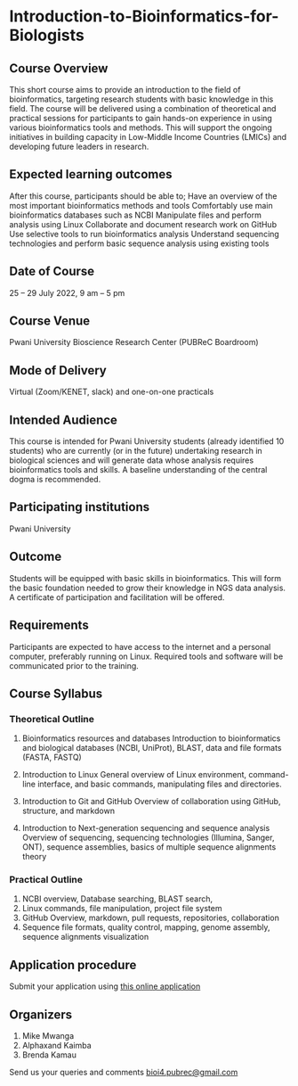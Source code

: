 # Introduction-to-Bioinformatics-for-Biologists

## Course Overview
This short course aims to provide an introduction to the field of bioinformatics, targeting research students with basic knowledge in this field. The course will be delivered using a combination of theoretical and practical sessions for participants to gain hands-on experience in using various bioinformatics tools and methods. This will support the ongoing initiatives in building capacity in Low-Middle Income Countries (LMICs) and developing future leaders in research.

## Expected learning outcomes
After this course, participants should be able to;
Have an overview of the most important bioinformatics methods and tools 
Comfortably use main bioinformatics databases such as NCBI
Manipulate files and perform analysis using Linux 
Collaborate and document research work on GitHub
Use selective tools to run bioinformatics analysis
Understand sequencing technologies and perform basic sequence analysis using existing tools

## Date of Course
25 – 29 July 2022, 9 am – 5 pm

## Course Venue
Pwani University Bioscience Research Center (PUBReC Boardroom)

## Mode of Delivery
Virtual (Zoom/KENET, slack) and one-on-one practicals

## Intended Audience
This course is intended for Pwani University students (already identified 10 students) who are currently (or in the future) undertaking research in biological sciences and will generate data whose analysis requires bioinformatics tools and skills. A baseline understanding of the central dogma is recommended. 

## Participating institutions
Pwani University

## Outcome
Students will be equipped with basic skills in bioinformatics. This will form the basic foundation needed to grow their knowledge in NGS data analysis. 
A certificate of participation and facilitation will be offered.

## Requirements
Participants are expected to have access to the internet and a personal computer, preferably running on Linux. Required tools and software will be communicated prior to the training.

## Course Syllabus

### Theoretical Outline
1. Bioinformatics resources and databases
	Introduction to bioinformatics and biological databases (NCBI, UniProt), BLAST, data and file formats (FASTA, FASTQ)

2. Introduction to Linux
	General overview of Linux environment, command-line interface, and basic commands, manipulating files and directories.

3. Introduction to Git and GitHub
	Overview of collaboration using GitHub, structure, and markdown

4. Introduction to Next-generation sequencing and sequence analysis
	Overview of sequencing, sequencing technologies (Illumina, Sanger, ONT), sequence assemblies, basics of multiple sequence alignments theory

### Practical Outline
1. NCBI overview, Database searching, BLAST search, 
2. Linux commands, file manipulation, project file system
3. GitHub Overview, markdown, pull requests, repositories, collaboration
4. Sequence file formats, quality control, mapping, genome assembly, sequence alignments visualization

## Application procedure
Submit your application using [this online application](https://forms.gle/sTA7SzrtMtaRo6C38)

## Organizers

1. Mike Mwanga
2. Alphaxand Kaimba
3. Brenda Kamau

Send us your queries and comments bioi4.pubrec@gmail.com
